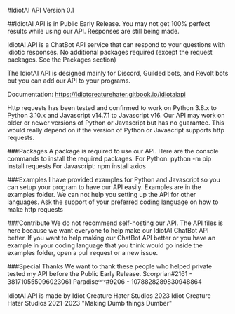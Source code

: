 #IdiotAI API Version 0.1

##IdiotAI API is in Public Early Release. You may not get 100% perfect results while using our API. Responses are still being made.

IdiotAI API is a ChatBot API service that can respond to your questions with idiotic responses. No additional packages required (except the request packages. See the Packages section)

The IdiotAI API is designed mainly for Discord, Guilded bots, and Revolt bots but you can add our API to your programs.

Documentation: https://idiotcreaturehater.gitbook.io/idiotaiapi

Http requests has been tested and confirmed to work on Python 3.8.x to Python 3.10.x and Javascript v14.7.1 to Javascript v16. Our API may work on older or newer versions of Python or Javascript but has no guarantee. This would really depend on if the version of Python or Javascript supports http requests.

###Packages
A package is required to use our API. Here are the console commands to install the required packages.
For Python:   python -m pip install requests
For Javascript:   npm install axios

###Examples
I have provided examples for Python and Javascript so you can setup your program to have our API easily. Examples are in the examples folder.
We can not help you setting up the API for other languages. Ask the support of your preferred coding language on how to make http requests

###Contribute
We do not recommend self-hosting our API. The API files is here because we want everyone to help make our IdiotAI ChatBot API better.
If you want to help making our ChatBot API better or you have an example in your coding language that you think would go inside the examples folder, open a pull request or a new issue.

###Special Thanks
We want to thank these people who helped private tested my API before the Public Early Release.
Scorprian#2161 - 381710555096023061
Paradiseᴰᴱⱽ#9206 - 1078828289830948864

IdiotAI API is made by Idiot Creature Hater Studios 2023
Idiot Creature Hater Studios 2021-2023
"Making Dumb things Dumber"
